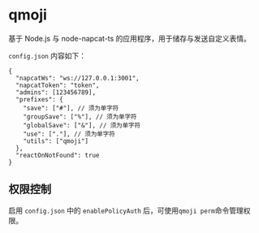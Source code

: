 # qmoji

基于 Node.js 与 node-napcat-ts 的应用程序，用于储存与发送自定义表情。

`config.json` 内容如下：

```jsonc
{
  "napcatWs": "ws://127.0.0.1:3001",
  "napcatToken": "token",
  "admins": [123456789],
  "prefixes": {
    "save": ["#"], // 须为单字符
    "groupSave": ["%"], // 须为单字符
    "globalSave": ["&"], // 须为单字符
    "use": ["."], // 须为单字符
    "utils": ["qmoji"]
  },
  "reactOnNotFound": true
}
```

## 权限控制

启用 `config.json` 中的 `enablePolicyAuth` 后，可使用`qmoji perm`命令管理权限。
